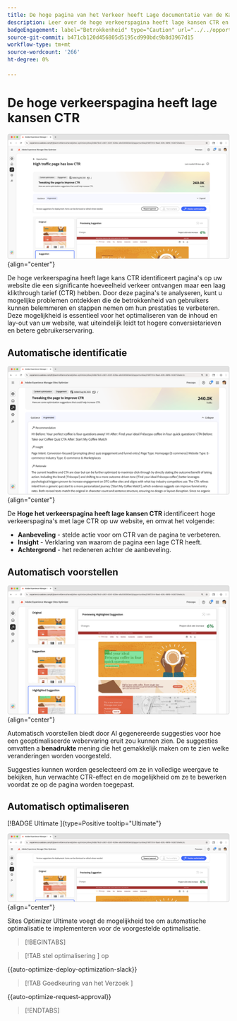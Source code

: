 ```yaml
---
title: De hoge pagina van het Verkeer heeft Lage documentatie van de Kans CTR
description: Leer over de hoge verkeerspagina heeft lage kansen CTR en hoe te om het te gebruiken om de betrokkenheid op uw website te verhogen.
badgeEngagement: label="Betrokkenheid" type="Caution" url="../../opportunity-types/engagement.md" tooltip="Betrokkenheid"
source-git-commit: b471cb120d456805d5195cd990bdc9b8d3967d15
workflow-type: tm+mt
source-wordcount: '266'
ht-degree: 0%

---
```



# De hoge verkeerspagina heeft lage kansen CTR

![ Hoog verkeerspagina heeft lage kansen CTR ](./assets/high-traffic-page-has-low-ctr/hero.png){align="center"}

De hoge verkeerspagina heeft lage kans CTR identificeert pagina&#39;s op uw website die een significante hoeveelheid verkeer ontvangen maar een laag klikthrough tarief (CTR) hebben. Door deze pagina&#39;s te analyseren, kunt u mogelijke problemen ontdekken die de betrokkenheid van gebruikers kunnen belemmeren en stappen nemen om hun prestaties te verbeteren. Deze mogelijkheid is essentieel voor het optimaliseren van de inhoud en lay-out van uw website, wat uiteindelijk leidt tot hogere conversietarieven en betere gebruikerservaring.

## Automatische identificatie

![ auto-identificeer hoge verkeerspagina heeft lage kwesties CTR ](./assets/high-traffic-page-has-low-ctr/auto-identify.png){align="center"}

De **Hoge het verkeerspagina heeft lage kansen CTR** identificeert hoge verkeerspagina&#39;s met lage CTR op uw website, en omvat het volgende:

* **Aanbeveling** - stelde actie voor om CTR van de pagina te verbeteren.
* **Insight** - Verklaring van waarom de pagina een lage CTR heeft.
* **Achtergrond** - het redeneren achter de aanbeveling.

## Automatisch voorstellen

![ auto-stelt hoge verkeerspagina voor heeft lage kwesties CTR ](./assets/high-traffic-page-has-low-ctr/auto-suggest.png){align="center"}

Automatisch voorstellen biedt door AI gegenereerde suggesties voor hoe een geoptimaliseerde webervaring eruit zou kunnen zien. De suggesties omvatten a **benadrukte** mening die het gemakkelijk maken om te zien welke veranderingen worden voorgesteld.

Suggesties kunnen worden geselecteerd om ze in volledige weergave te bekijken, hun verwachte CTR-effect en de mogelijkheid om ze te bewerken voordat ze op de pagina worden toegepast.

## Automatisch optimaliseren

[!BADGE  Ultimate ]{type=Positive tooltip="Ultimate"}

![ auto-optimaliseer hoge verkeerspagina heeft lage kwesties CTR ](./assets/high-traffic-page-has-low-ctr/auto-optimize.png){align="center"}

Sites Optimizer Ultimate voegt de mogelijkheid toe om automatische optimalisatie te implementeren voor de voorgestelde optimalisatie.

>[!BEGINTABS]

>[!TAB  stel optimalisering ] op

{{auto-optimize-deploy-optimization-slack}}

>[!TAB  Goedkeuring van het Verzoek ]

{{auto-optimize-request-approval}}

>[!ENDTABS]
